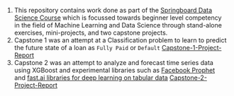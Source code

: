 1. This repository contains work done as part of the [Springboard Data Science Course](https://www.springboard.com/workshops/data-science-career-track/) which is focussed towards beginner level competency in the field of Machine Learning and Data Science through stand-alone exercises, mini-projects, and two capstone projects.
2. Capstone 1 was an attempt at a Classification problem to learn to predict the future state of a loan as `Fully Paid` or `Default` 
[Capstone-1-Project-Report](https://cdn.rawgit.com/tanaysd/Data-Science-Springboard/8964315c/Capstone_1/Capstone_I_Project_Report.html) 
3. Capstone 2 was an attempt to analyze and forecast time series data using XGBoost and experimental libraries such as [Facebook Prophet](https://facebook.github.io/prophet/docs/quick_start.html) and [fast.ai libraries for deep learning on tabular data](http://www.fast.ai/2018/04/29/categorical-embeddings/) [
Capstone-2-Project-Report](https://cdn.rawgit.com/tanaysd/Data-Science-Springboard/82863d30/Capstone_2/Capstone_II_V3_Project_Report.html)
